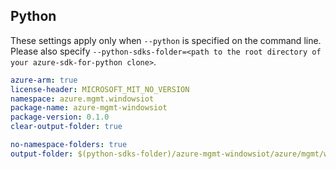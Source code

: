 ## Python 

These settings apply only when `--python` is specified on the command line.
Please also specify `--python-sdks-folder=<path to the root directory of your azure-sdk-for-python clone>`.

``` yaml $(python)
azure-arm: true
license-header: MICROSOFT_MIT_NO_VERSION
namespace: azure.mgmt.windowsiot
package-name: azure-mgmt-windowsiot
package-version: 0.1.0
clear-output-folder: true
```

``` yaml $(python)
no-namespace-folders: true
output-folder: $(python-sdks-folder)/azure-mgmt-windowsiot/azure/mgmt/windowsiot
```
